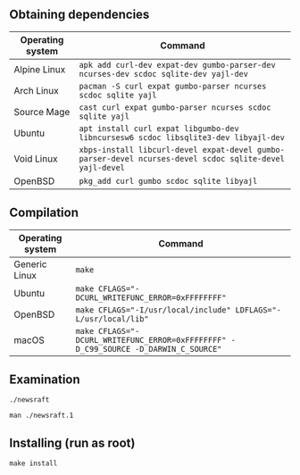 ## Obtaining dependencies

| Operating system | Command                                                                                                 |
|------------------|---------------------------------------------------------------------------------------------------------|
| Alpine Linux     | `apk add curl-dev expat-dev gumbo-parser-dev ncurses-dev scdoc sqlite-dev yajl-dev`                     |
| Arch Linux       | `pacman -S curl expat gumbo-parser ncurses scdoc sqlite yajl`                                           |
| Source Mage      | `cast curl expat gumbo-parser ncurses scdoc sqlite yajl`                                                |
| Ubuntu           | `apt install curl expat libgumbo-dev libncursesw6 scdoc libsqlite3-dev libyajl-dev`                     |
| Void Linux       | `xbps-install libcurl-devel expat-devel gumbo-parser-devel ncurses-devel scdoc sqlite-devel yajl-devel` |
| OpenBSD          | `pkg_add curl gumbo scdoc sqlite libyajl`                                                               |

## Compilation

| Operating system | Command                                                                             |
|------------------|-------------------------------------------------------------------------------------|
| Generic Linux    | `make`                                                                              |
| Ubuntu           | `make CFLAGS="-DCURL_WRITEFUNC_ERROR=0xFFFFFFFF"`                                   |
| OpenBSD          | `make CFLAGS="-I/usr/local/include" LDFLAGS="-L/usr/local/lib"`                     |
| macOS            | `make CFLAGS="-DCURL_WRITEFUNC_ERROR=0xFFFFFFFF" -D_C99_SOURCE -D_DARWIN_C_SOURCE"` |

## Examination

```
./newsraft
```

```
man ./newsraft.1
```

## Installing (run as root)

```
make install
```
